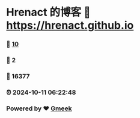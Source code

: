 # Hrenact 的博客 :link: https://hrenact.github.io 
### :page_facing_up: [10](https://hrenact.github.io/tag.html) 
### :speech_balloon: 2 
### :hibiscus: 16377 
### :alarm_clock: 2024-10-11 06:22:48 
### Powered by :heart: [Gmeek](https://github.com/Meekdai/Gmeek)
